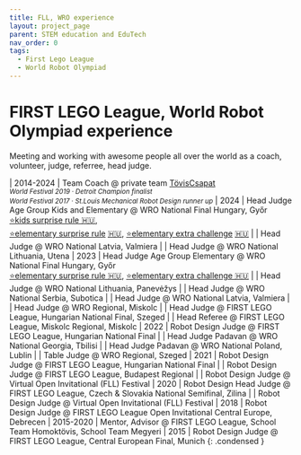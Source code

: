 ```yaml
---
title: FLL, WRO experience
layout: project_page
parent: STEM education and EduTech
nav_order: 0
tags:
  - First Lego League
  - World Robot Olympiad
---
```


# FIRST LEGO League, World Robot Olympiad experience

Meeting and working with awesome people all over the world as a coach, volunteer, judge, referree, head judge.

| 2014-2024 | Team Coach @ private team [TövisCsapat](http://toviscsapat.hu)<br/>*<small>World Festival 2019 · Detroit Champion finalist</small>*<br/>*<small>World Festival 2017 · St.Louis Mechanical Robot Design runner up</small>*
| 2024  | Head Judge Age Group Kids and Elementary @ WRO National Final Hungary, Győr <br/> [⭐️kids surprise rule 🇭🇺](/assets/robotics/wro-2024-kids-meglepetes_szabaly.pdf), <br/> [⭐️elementary surprise rule](/assets/robotics/wro-2024-rm-elementary-meglepetes_szabaly%20en.pdf) [🇭🇺](/assets/robotics/wro-2024-rm-elementary-meglepetes_szabaly.pdf), [⭐️elementary extra challenge](/assets/robotics/wro-2024-rm-elementary-meglepetes_szabaly%20en.pdf) [🇭🇺](/assets/robotics/wro-2024-rm-elementary-meglepetes_szabaly.pdf)
|       | Head Judge @ WRO National Latvia, Valmiera
|       | Head Judge @ WRO National Lithuania, Utena
| 2023  | Head Judge Age Group Elementary @ WRO National Final Hungary, Győr  <br/> [⭐️elementary surprise rule 🇭🇺](/assets/robotics/wro-2023-robomission-elementary-meglepetes_szabaly.pdf), [⭐️elementary extra challenge 🇭🇺](/assets/robotics/wro-2023-robomission-elementary-meglepetes_szabaly.pdf)
|       | Head Judge @ WRO National Lithuania, Panevėžys
|       | Head Judge @ WRO National Serbia, Subotica
|       | Head Judge @ WRO National Latvia, Valmiera
|       | Head Judge @ WRO Regional, Miskolc
|       | Head Judge @ FIRST LEGO League, Hungarian National Final, Szeged
|       | Head Referee @ FIRST LEGO League, Miskolc Regional, Miskolc
| 2022  | Robot Design Judge @ FIRST LEGO League, Hungarian National Final
|       | Head Judge Padavan @ WRO National Georgia, Tbilisi
|       | Head Judge Padavan @ WRO National Poland, Lublin
|       | Table Judge @ WRO Regional, Szeged
| 2021  | Robot Design Judge @ FIRST LEGO League, Hungarian National Final
|       | Robot Design Judge @ FIRST LEGO League, Budapest Regional
|       | Robot Design Judge @ Virtual Open Invitational (FLL) Festival
| 2020  | Robot Design Head Judge @ FIRST LEGO League, Czech & Slovakia National Semifinal, Zilina
|       | Robot Design Judge @ Virtual Open Invitational (FLL) Festival
| 2018  | Robot Design Judge @ FIRST LEGO League Open Invitational Central Europe, Debrecen
| 2015-2020 | Mentor, Advisor @ FIRST LEGO League, School Team Homoktövis, School Team Megyeri
| 2015  | Robot Design Judge @ FIRST LEGO League, Central European Final, Munich
{: .condensed }